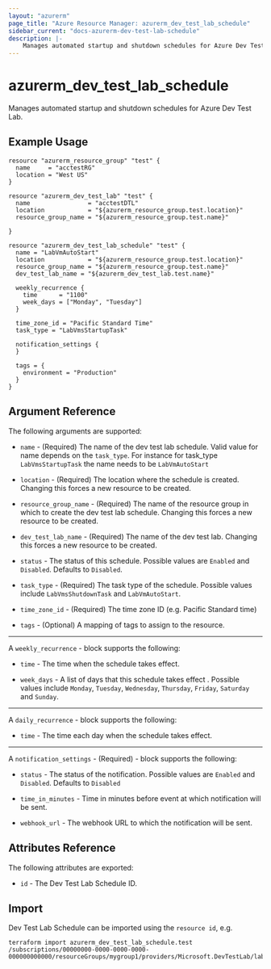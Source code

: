 ```yaml
---
layout: "azurerm"
page_title: "Azure Resource Manager: azurerm_dev_test_lab_schedule"
sidebar_current: "docs-azurerm-dev-test-lab-schedule"
description: |-
    Manages automated startup and shutdown schedules for Azure Dev Test Lab.
---
```


# azurerm_dev_test_lab_schedule

Manages automated startup and shutdown schedules for Azure Dev Test Lab.


## Example Usage

```hcl
resource "azurerm_resource_group" "test" {
  name     = "acctestRG"
  location = "West US"
}

resource "azurerm_dev_test_lab" "test" {
  name                = "acctestDTL"
  location            = "${azurerm_resource_group.test.location}"
  resource_group_name = "${azurerm_resource_group.test.name}"

}

resource "azurerm_dev_test_lab_schedule" "test" {
  name = "LabVmAutoStart"
  location            = "${azurerm_resource_group.test.location}"
  resource_group_name = "${azurerm_resource_group.test.name}"
  dev_test_lab_name = "${azurerm_dev_test_lab.test.name}"
  
  weekly_recurrence {
    time      = "1100"
    week_days = ["Monday", "Tuesday"]
  }

  time_zone_id = "Pacific Standard Time"
  task_type = "LabVmsStartupTask"

  notification_settings {
  }

  tags = {
    environment = "Production"
  }
}

```

## Argument Reference

The following arguments are supported:

* `name` - (Required) The name of the dev test lab schedule. Valid value for name
    depends on the `task_type`. For instance for task_type `LabVmsStartupTask`
    the name needs to be `LabVmAutoStart`

* `location` - (Required) The location where the schedule is created. Changing
    this forces a new resource to be created.

* `resource_group_name` - (Required) The name of the resource group in which to
    create the dev test lab schedule. Changing this forces a new resource to be
    created.

* `dev_test_lab_name` - (Required) The name of the dev test lab. Changing
    this forces a new resource to be created.

* `status` - The status of this schedule. Possible values are `Enabled`
    and `Disabled`. Defaults to `Disabled`.

* `task_type` - (Required) The task type of the schedule. Possible values include
    `LabVmsShutdownTask` and `LabVmAutoStart`.

* `time_zone_id` - (Required) The time zone ID (e.g. Pacific Standard time)

* `tags` - (Optional) A mapping of tags to assign to the resource.

---

A `weekly_recurrence` - block supports the following:

* `time` - The time when the schedule takes effect.

* `week_days` -  A list of days that this schedule takes effect . Possible values
    include `Monday`, `Tuesday`, `Wednesday`, `Thursday`, `Friday`, `Saturday` and `Sunday`.

---

A `daily_recurrence` - block supports the following:

* `time` - The time each day when the schedule takes effect.

---

A `notification_settings` - (Required)  - block supports the following:

* `status` - The status of the notification. Possible values are `Enabled`
    and `Disabled`. Defaults to `Disabled`

* `time_in_minutes` - Time in minutes before event at which notification
    will be sent.

* `webhook_url` - The webhook URL to which the notification will be sent.

## Attributes Reference

The following attributes are exported:

* `id` - The Dev Test Lab Schedule ID.

## Import

Dev Test Lab Schedule can be imported using the `resource id`, e.g.

```shell
terraform import azurerm_dev_test_lab_schedule.test /subscriptions/00000000-0000-0000-0000-000000000000/resourceGroups/mygroup1/providers/Microsoft.DevTestLab/labs/myDevTestLab/schedules/labvmautostart
```
